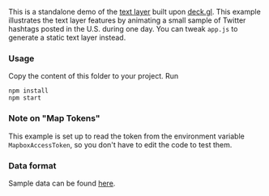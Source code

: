 This is a standalone demo of the [text layer](./text-layer) built upon [deck.gl](http://deck.gl). This example illustrates the text layer features by animating a small sample of Twitter hashtags posted in the U.S. during one day. You can tweak `app.js` to generate a static text layer instead.

### Usage
Copy the content of this folder to your project. Run
```
npm install
npm start
```
### Note on "Map Tokens"
This example is set up to read the token from the environment variable
`MapboxAccessToken`, so you don't have to edit the code to test them.

### Data format
Sample data can be found [here](https://rivulet-zhang.github.io/dataRepo/text-layer/hashtagsOneDay.json).
